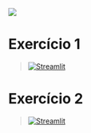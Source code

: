 [![](https://raw.githubusercontent.com/marciolws/EBAC_EXERCICIOS/refs/heads/main/EBAC-media-utils/logo/newebac_logo_black_half.png)](https://github.com/marciolws/Curso_EBAC_Cientista_de_Dados)

# Exercício 1
> [![Streamlit](https://img.shields.io/badge/Streamlit-FF4B4B?logo=Streamlit&logoColor=white)](https://raw.githubusercontent.com/marciolws/Curso_EBAC_Cientista_de_Dados/refs/heads/main/Módulo%2019%20-%20Streamlit%20II/Exercício%201/Mod19_EX1_Streamlit%20II.py)

# Exercício 2
> [![Streamlit](https://img.shields.io/badge/Streamlit-FF4B4B?logo=Streamlit&logoColor=white)]()
